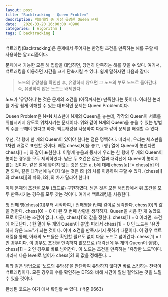 ```yaml
---
layout: post
title: "Backtracking - Queen Problem"
description: 백트래킹 중 가장 유명한 Queen 문제
date:   2020-03-20 16:00:00 +0900
categories: [ Algorithm ]
tags: [ backtracking ]
---
```

백트래킹(Backtracking)은 문제에서 주어지는 한정된 조건을 만족하는 해를 구할 때 사용하는 알고리즘이다.

문제에서 가능한 모든 해 집합을 대입하면, 당연히 만족하는 해를 찾을 수 있다. 여기서, 백트래킹을 이용하면 시간을 크게 단축시킬 수 있다. 쉽게 말하자면 다음과 같다:  
> 노드의 유망성을 확인한 후, 유망하지 않으면 그 노드의 부모 노드로 돌아간다. 즉, 유망하지 않은 노드는 배제한다.  

 노드가 '유망하다'는 것은 문제의 조건을 (아직까지는) 만족한다는 뜻이다. 이러한 논리를 가장 쉽게 이해할 수 있는 대표적인 문제는 Queen Problem이다.


Queen Problem은 N*N 체스판에 N개의 Queen을 놓는데, 각각의 Queen이 서로를 위협시키지 않도록 위치시키는 문제이다. 위와 같이 N개의 Queen을 놓을 수 있는 방법의 수를 구해야 한다고 하자. 백트래킹을 사용하여 다음과 같이 문제를 해결할 수 있다.

우선, 각 행에 한 개의 Queen이 있어야 한다는 점은 명백하다. 따라서, 우리는 체스판을 1차원 배열로 표현할 것이다. 배열 chess[N]을 놓고, i 행 j 열에 Queen이 놓인다면 chess[i] = j 와 같이 표현한다. 이렇게 놓음과 동시에 우리는 한 행에 두 개의 Queen이 놓이는 경우를 모두 제외하였다. 남은 두 조건은 같은 열과 대각선에 Queen이 놓이지 않는 것이다. 같은 열에 놓이지 않는 것은 모든 a, b에 대해 chess[a] != chess[b] 이면 되며, 같은 대각선에 놓이지 않는 것은 i와 j의 차를 이용하여 구할 수 있다. (chess[i]와 chess[j]의 차와, i와 j의 차가 달라야 한다!)

이제 문제의 조건을 모두 (코드로) 구현하였다. 남은 것은 모든 해집합에서 위 조건을 모두 만족시키는 경우를 모두 찾는 것이다. 여기서 백트래킹을 사용한다.

첫 번째 행(chess[0])부터 시작하여, i 번째행을 i번째 깊이로 생각한다. chess[0]의 값을 정한다. chess[0] = 0 이 된 첫 번째 상황을 생각하자. Queen을 처음 한 개 놓았으므로 어긋나는 조건이 없다. 다음, chess[1]의 값을 정한다. chess[1] = 0 이라면, 조건에 어긋난다. ( 한 열에 두 개의 Queen이 놓임) 따라서 chess[1] = 0 인 노드는 "유망하지 않은 노드"가 되는 것이다. 이미 조건을 만족시키지 못하기 때문이다. 이 경우 백트래킹을 통해, 아래의 노드들은 확인할 필요도 없이 다음 노드로 넘어간다. chess[1] = 1 인 경우이다. 이 경우도 조건을 만족하지 않으므로 (대각선에 두 개의 Queen이 놓임), chess[1] = 2 인 경우로 바로 넘어간다. 이 노드는 조건을 만족하는 "유망한 노드"이다. 따라서 다음 level로 넘어가 chess[2] 의 값을 정해준다....

위와 같은 방법으로 '노드의 유망성'을 판단하여 유망하지 않다면 바로 스킵하는 전략이 백트래킹이다. 모든 경우의 수를 확인하는 DFS와 비해 시간이 훨씬 절약되는 것을 느낄 수 있을 것이다.

완성된 코드는 여기 에서 확인할 수 있다. (백준 9663)